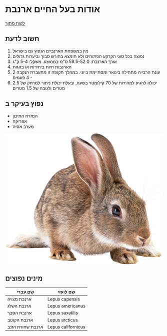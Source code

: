 # אודות בעל החיים ארנבת #

[לקוח מתוך](https://he.wikipedia.org/wiki/%D7%90%D7%A8%D7%A0%D7%91%D7%AA_%D7%9E%D7%A6%D7%95%D7%99%D7%94 "ארנבת בויקיפדיה")

## חשוב לדעת ##
1. מין במשפחת הארנביים הנפוץ גם בישראל
2. נפוצה בכל סוגי הקרקע הפתוחים ולא תימצא בחורש סבוך וביערות גדולים
3. אורך הארנבת: 59.5-52.0 ס"מ בממוצע. משקל: 5-4 ק"ג
4. הארנבות חיות ביחידות או בזוגות
5. עונת הרבייה מתחילה בינואר ומסתיימת ביוני. במהלך תקופה זו מתעברת הנקבה 2 - 4 פעמים
6. יכולה להגיע למהירות של 70 קילומטר בשעה, ובעלת יכולת ניתור למרחק של 2.5 מטרים ולגובה של 1.5 מטרים

## נפוץ בעיקר ב ##
- המזרח התיכון
- אפריקה
- מערב אסיה

![ארנבת](/images/bunny.png)

## מינים נפוצים ##

שם עברי| שם לועזי
-------|--------
ארנבת מצויה | Lepus capensis
ארנבת השלג | Lepus americanus
ארנבת הסבך | Lepus saxatilis
ארנבת הקוטב | Lepus arcticus
ארנבת שחורת הזנב | Lepus californicus
